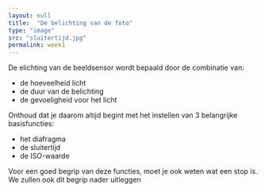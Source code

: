 ```yaml
---
layout: null
title:  "De belichting van de foto"
type: "image"
src: "sluitertijd.jpg"
permalink: week1
---
```


De elichting van de beeldsensor wordt bepaald door de combinatie van:
<ul class="theory-list">
    <li>de hoeveelheid licht</li>
    <li>de duur van de belichting</li>
    <li>de gevoeligheid voor het licht</li>
</ul>
Onthoud dat je daarom altijd begint met het instellen van 3 
belangrijke basisfuncties:
<ul class="inner-list">
    <li>het diafragma</li>
    <li>de sluitertijd</li>
    <li>de ISO-waarde</li>
</ul>
Voor een goed begrip van deze functies, moet je ook weten wat 
een <span class="accent">stop</span> is. We zullen ook dit begrip nader uitleggen